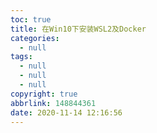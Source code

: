 ```yaml
---
toc: true
title: 在Win10下安装WSL2及Docker
categories:
  - null
tags:
  - null
  - null
  - null
copyright: true
abbrlink: 148844361
date: 2020-11-14 12:16:56
---
```

